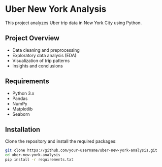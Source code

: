 # Uber New York Analysis

This project analyzes Uber trip data in New York City using Python.

## Project Overview
- Data cleaning and preprocessing
- Exploratory data analysis (EDA)
- Visualization of trip patterns
- Insights and conclusions

## Requirements
- Python 3.x
- Pandas
- NumPy
- Matplotlib
- Seaborn

## Installation
Clone the repository and install the required packages:
```bash
git clone https://github.com/your-username/uber-new-york-analysis.git
cd uber-new-york-analysis
pip install -r requirements.txt
